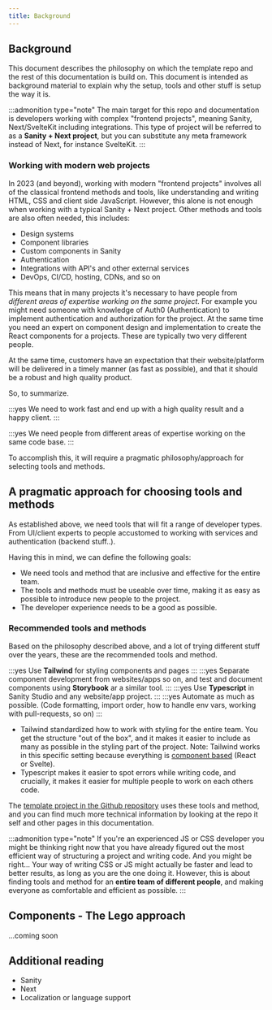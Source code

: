 ```yaml
---
title: Background
---
```


## Background

This document describes the philosophy on which the template repo and the rest of this documentation is build on. This document is intended as background material to explain why the setup, tools and other stuff is setup the way it is.

:::admonition type="note"
The main target for this repo and documentation is developers working with complex "frontend projects", meaning Sanity, Next/SvelteKit including integrations. This type of project will be referred to as a **Sanity + Next project**, but you can substitute any meta framework instead of Next, for instance SvelteKit.
:::

### Working with modern web projects

In 2023 (and beyond), working with modern "frontend projects" involves all of the classical frontend methods and tools, like understanding and writing HTML, CSS and client side JavaScript. However, this alone is not enough when working with a typical Sanity + Next project. Other methods and tools are also often needed, this includes:

-   Design systems
-   Component libraries
-   Custom components in Sanity
-   Authentication
-   Integrations with API's and other external services
-   DevOps, CI/CD, hosting, CDNs, and so on

This means that in many projects it's necessary to have people from _different areas of expertise working on the same project_. For example you might need someone with knowledge of Auth0 (Authentication) to implement authentication and authorization for the project. At the same time you need an expert on component design and implementation to create the React components for a projects. These are typically two very different people.

At the same time, customers have an expectation that their website/platform will be delivered in a timely manner (as fast as possible), and that it should be a robust and high quality product.

So, to summarize.

:::yes
We need to work fast and end up with a high quality result and a happy client.
:::

:::yes
We need people from different areas of expertise working on the same code base.
:::

To accomplish this, it will require a pragmatic philosophy/approach for selecting tools and methods.

## A pragmatic approach for choosing tools and methods

As established above, we need tools that will fit a range of developer types. From UI/client experts to people accustomed to working with services and authentication (backend stuff..).

Having this in mind, we can define the following goals:

-   We need tools and method that are inclusive and effective for the entire team.
-   The tools and methods must be useable over time, making it as easy as possible to introduce new people to the project.
-   The developer experience needs to be a good as possible.

### Recommended tools and methods

Based on the philosophy described above, and a lot of trying different stuff over the years, these are the recommended tools and method.

:::yes
Use **Tailwind** for styling components and pages
:::
:::yes
Separate component development from websites/apps so on, and test and document components using **Storybook** ar a similar tool.
:::
:::yes
Use **Typescript** in Sanity Studio and any website/app project.
:::
:::yes
Automate as much as possible. (Code formatting, import order, how to handle env vars, working with pull-requests, so on)
:::

-   Tailwind standardized how to work with styling for the entire team. You get the structure "out of the box", and it makes it easier to include as many as possible in the styling part of the project. Note: Tailwind works in this specific setting because everything is [component based](/docs/architecture/background#components-the-lego-approach) (React or Svelte).
-   Typescript makes it easier to spot errors while writing code, and crucially, it makes it easier for multiple people to work on each others code.

The [template project in the Github repository](https://github.com/makingwaves/sanity-next-component-template-repo) uses these tools and method, and you can find much more technical information by looking at the repo it self and other pages in this documentation.

:::admonition type="note"
If you're an experienced JS or CSS developer you might be thinking right now that you have already figured out the most efficient way of structuring a project and writing code. And you might be right... Your way of writing CSS or JS might actually be faster and lead to better results, as long as you are the one doing it. However, this is about finding tools and method for an **entire team of different people**, and making everyone as comfortable and efficient as possible.
:::

## Components - The Lego approach

...coming soon

## Additional reading

-   Sanity
-   Next
-   Localization or language support
